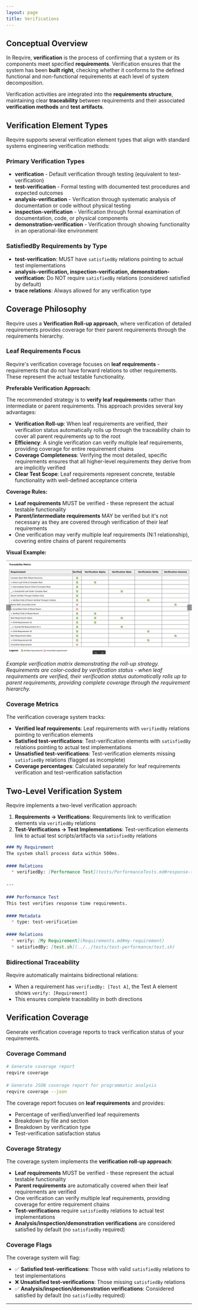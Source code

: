 ```yaml
---
layout: page
title: Verifications
---
```


## Conceptual Overview

In Reqvire, **verification** is the process of confirming that a system or its components meet specified **requirements**. Verification ensures that the system has been **built right**, checking whether it conforms to the defined functional and non-functional requirements at each level of system decomposition.

Verification activities are integrated into the **requirements structure**, maintaining clear **traceability** between requirements and their associated **verification methods** and **test artifacts**.

## Verification Element Types

Reqvire supports several verification element types that align with standard systems engineering verification methods:

### Primary Verification Types
- **verification** - Default verification through testing (equivalent to test-verification)
- **test-verification** - Formal testing with documented test procedures and expected outcomes
- **analysis-verification** - Verification through systematic analysis of documentation or code without physical testing
- **inspection-verification** - Verification through formal examination of documentation, code, or physical components
- **demonstration-verification** - Verification through showing functionality in an operational-like environment

### SatisfiedBy Requirements by Type
- **test-verification**: MUST have `satisfiedBy` relations pointing to actual test implementations
- **analysis-verification, inspection-verification, demonstration-verification**: Do NOT require `satisfiedBy` relations (considered satisfied by default)
- **trace relations**: Always allowed for any verification type

## Coverage Philosophy

Reqvire uses a **Verification Roll-up approach**, where verification of detailed requirements provides coverage for their parent requirements through the requirements hierarchy.

### Leaf Requirements Focus

Reqvire's verification coverage focuses on **leaf requirements** - requirements that do not have forward relations to other requirements. These represent the actual testable functionality.

**Preferable Verification Approach:**

The recommended strategy is to **verify leaf requirements** rather than intermediate or parent requirements. This approach provides several key advantages:

- **Verification Roll-up**: When leaf requirements are verified, their verification status automatically rolls up through the traceability chain to cover all parent requirements up to the root
- **Efficiency**: A single verification can verify multiple leaf requirements, providing coverage for entire requirement chains
- **Coverage Completeness**: Verifying the most detailed, specific requirements ensures that all higher-level requirements they derive from are implicitly verified
- **Clear Test Scope**: Leaf requirements represent concrete, testable functionality with well-defined acceptance criteria

**Coverage Rules:**
- **Leaf requirements** MUST be verified - these represent the actual testable functionality
- **Parent/intermediate requirements** MAY be verified but it's not necessary as they are covered through verification of their leaf requirements
- One verification may verify multiple leaf requirements (N:1 relationship), covering entire chains of parent requirements

**Visual Example:**

![Verification Traceability Matrix](assets/images/verifications_matrix.png)

*Example verification matrix demonstrating the roll-up strategy. Requirements are color-coded by verification status - when leaf requirements are verified, their verification status automatically rolls up to parent requirements, providing complete coverage through the requirement hierarchy.*

### Coverage Metrics
The verification coverage system tracks:
- **Verified leaf requirements**: Leaf requirements with `verifiedBy` relations pointing to verification elements
- **Satisfied test-verifications**: Test-verification elements with `satisfiedBy` relations pointing to actual test implementations
- **Unsatisfied test-verifications**: Test-verification elements missing `satisfiedBy` relations (flagged as incomplete)
- **Coverage percentages**: Calculated separately for leaf requirements verification and test-verification satisfaction

## Two-Level Verification System

Reqvire implements a two-level verification approach:

1. **Requirements → Verifications**: Requirements link to verification elements via `verifiedBy` relations
2. **Test-Verifications → Test Implementations**: Test-verification elements link to actual test scripts/artifacts via `satisfiedBy` relations

```markdown
### My Requirement
The system shall process data within 500ms.

#### Relations
  * verifiedBy: [Performance Test](tests/PerformanceTests.md#response-time-test)

---

### Performance Test
This test verifies response time requirements.

#### Metadata
  * type: test-verification

#### Relations
  * verify: [My Requirement](Requirements.md#my-requirement)
  * satisfiedBy: [test.sh](../../tests/test-performance/test.sh)
```

### Bidirectional Traceability
Reqvire automatically maintains bidirectional relations:
- When a requirement has `verifiedBy: [Test A]`, the Test A element shows `verify: [Requirement]`
- This ensures complete traceability in both directions

## Verification Coverage

Generate verification coverage reports to track verification status of your requirements.

### Coverage Command

```bash
# Generate coverage report
reqvire coverage

# Generate JSON coverage report for programmatic analysis
reqvire coverage --json
```

The coverage report focuses on **leaf requirements** and provides:
- Percentage of verified/unverified leaf requirements
- Breakdown by file and section
- Breakdown by verification type
- Test-verification satisfaction status

### Coverage Strategy

The coverage system implements the **verification roll-up approach**:

- **Leaf requirements** MUST be verified - these represent the actual testable functionality
- **Parent requirements** are automatically covered when their leaf requirements are verified
- One verification can verify multiple leaf requirements, providing coverage for entire requirement chains
- **Test-verifications** require `satisfiedBy` relations to actual test implementations
- **Analysis/inspection/demonstration verifications** are considered satisfied by default (no `satisfiedBy` required)

### Coverage Flags

The coverage system will flag:
- ✅ **Satisfied test-verifications**: Those with valid `satisfiedBy` relations to test implementations
- ❌ **Unsatisfied test-verifications**: Those missing `satisfiedBy` relations
- ✅ **Analysis/inspection/demonstration verifications**: Considered satisfied by default (no `satisfiedBy` required)

---
